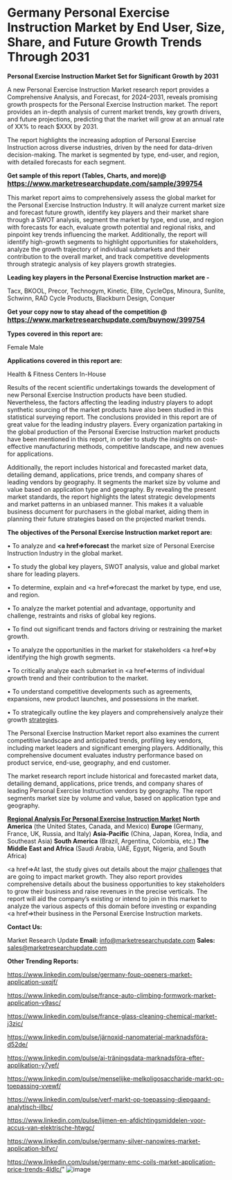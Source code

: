 # Germany Personal Exercise Instruction Market by End User, Size, Share, and Future Growth Trends Through 2031

<strong>Personal Exercise Instruction Market Set for Significant Growth by 2031</strong>

A new Personal Exercise Instruction Market research report provides a Comprehensive Analysis, and Forecast, for 2024–2031, reveals promising growth prospects for the Personal Exercise Instruction market. The report provides an in-depth analysis of current market trends, key growth drivers, and future projections, predicting that the market will grow at an annual rate of XX% to reach $XXX by 2031.

The report highlights the increasing adoption of Personal Exercise Instruction across diverse industries, driven by the need for data-driven decision-making. The market is segmented by type, end-user, and region, with detailed forecasts for each segment.

<strong>Get sample of this report (Tables, Charts, and more)@ <a href=https://www.marketresearchupdate.com/sample/399754><font size=3 color=#0000ff>https://www.marketresearchupdate.com/sample/399754</font></a></strong>

This market report aims to comprehensively assess the global market for the Personal Exercise Instruction Industry. It will analyze current market size and forecast future growth, identify key players and their market share through a SWOT analysis, segment the market by type, end use, and region with forecasts for each, evaluate growth potential and regional risks, and pinpoint key trends influencing the market. Additionally, the report will identify high-growth segments to highlight opportunities for stakeholders, analyze the growth trajectory of individual submarkets and their contribution to the overall market, and track competitive developments through strategic analysis of key players growth strategies.

<strong>Leading key players in the Personal Exercise Instruction market are -</strong>

Tacx, BKOOL, Precor, Technogym, Kinetic, Elite, CycleOps, Minoura, Sunlite, Schwinn, RAD Cycle Products, Blackburn Design, Conquer

<strong>Get your copy now to stay ahead of the competition @ <a href=https://www.marketresearchupdate.com/buynow/399754><font size=3 color=#0000ff>https://www.marketresearchupdate.com/buynow/399754</font></a></strong>

<strong>Types covered in this report are:</strong>

Female
Male

<strong>Applications covered in this report are:</strong>

Health & Fitness Centers
In-House

Results of the recent scientific undertakings towards the development of new Personal Exercise Instruction products have been studied. Nevertheless, the factors affecting the leading industry players to adopt synthetic sourcing of the market products have also been studied in this statistical surveying report. The conclusions provided in this report are of great value for the leading industry players. Every organization partaking in the global production of the Personal Exercise Instruction market products have been mentioned in this report, in order to study the insights on cost-effective manufacturing methods, competitive landscape, and new avenues for applications.

Additionally, the report includes historical and forecasted market data, detailing demand, applications, price trends, and company shares of leading vendors by geography. It segments the market size by volume and value based on application type and geography. By revealing the present market standards, the report highlights the latest strategic developments and market patterns in an unbiased manner. This makes it a valuable business document for purchasers in the global market, aiding them in planning their future strategies based on the projected market trends.

<strong>The objectives of the Personal Exercise Instruction market report are:</strong>

• To analyze and <strong><a href=><strong>forecast</strong></a></strong> the market size of Personal Exercise Instruction Industry in the global market.

• To study the global key players, SWOT analysis, value and global market share for leading players.

• To determine, explain and <a href=>forecast</a> the market by type, end use, and region.

• To analyze the market potential and advantage, opportunity and challenge, restraints and risks of global key regions.

• To find out significant trends and factors driving or restraining the market growth.

• To analyze the opportunities in the market for stakeholders <a href=>by</a> identifying the high growth segments.

• To critically analyze each submarket in <a href=>terms</a> of individual growth trend and their contribution to the market.

• To understand competitive developments such as agreements, expansions, new product launches, and possessions in the market.

• To strategically outline the key players and comprehensively analyze their growth <a href=ASDF881288>strategies</a>.

The Personal Exercise Instruction Market report also examines the current competitive landscape and anticipated trends, profiling key vendors, including market leaders and significant emerging players. Additionally, this comprehensive document evaluates industry performance based on product service, end-use, geography, and end customer.

The market research report include historical and forecasted market data, detailing demand, applications, price trends, and company shares of leading Personal Exercise Instruction vendors by geography. The report segments market size by volume and value, based on application type and geography.

<strong><u><b>Regional Analysis For Personal Exercise Instruction Market</b></u></strong>
<strong><b>North America</b></strong> (the United States, Canada, and Mexico)
<strong><b>Europe </b></strong>(Germany, France, UK, Russia, and Italy)
<strong><b>Asia-Pacific</b></strong> (China, Japan, Korea, India, and Southeast Asia)
<strong><b>South America</b></strong> (Brazil, Argentina, Colombia, etc.)
<strong><b>The Middle East and Africa</b></strong> (Saudi Arabia, UAE, Egypt, Nigeria, and South Africa)

<a href=>At last,</a> the study gives out details about the major <a href=ASDF991299>challenges</a> that are going to impact market growth. They also report provides comprehensive details about the business opportunities to key stakeholders to grow their business and raise revenues in the precise verticals. The report will aid the company’s existing or intend to join in this market to analyze the various aspects of this domain before investing or expanding <a href=>their</a> business in the Personal Exercise Instruction markets.

<strong>Contact Us:</strong>

Market Research Update
<strong>Email:</strong> info@marketresearchupdate.com
<strong>Sales:</strong> sales@marketresearchupdate.com

<strong>Other Trending Reports:</strong>

<a href=https://www.linkedin.com/pulse/germany-foup-openers-market-application-uxqjf/>https://www.linkedin.com/pulse/germany-foup-openers-market-application-uxqjf/</a>

<a href=https://www.linkedin.com/pulse/france-auto-climbing-formwork-market-application-v9asc/>https://www.linkedin.com/pulse/france-auto-climbing-formwork-market-application-v9asc/</a>

<a href=https://www.linkedin.com/pulse/france-glass-cleaning-chemical-market-j3zic/>https://www.linkedin.com/pulse/france-glass-cleaning-chemical-market-j3zic/</a>

<a href=https://www.linkedin.com/pulse/järnoxid-nanomaterial-marknadsföra-d52de/>https://www.linkedin.com/pulse/järnoxid-nanomaterial-marknadsföra-d52de/</a>

<a href=https://www.linkedin.com/pulse/ai-träningsdata-marknadsföra-efter-applikation-y7yef/>https://www.linkedin.com/pulse/ai-träningsdata-marknadsföra-efter-applikation-y7yef/</a>

<a href=https://www.linkedin.com/pulse/menselijke-melkoligosaccharide-markt-op-toepassing-vvewf/>https://www.linkedin.com/pulse/menselijke-melkoligosaccharide-markt-op-toepassing-vvewf/</a>

<a href=https://www.linkedin.com/pulse/verf-markt-op-toepassing-diepgaand-analytisch-illbc/>https://www.linkedin.com/pulse/verf-markt-op-toepassing-diepgaand-analytisch-illbc/</a>

<a href=https://www.linkedin.com/pulse/lijmen-en-afdichtingsmiddelen-voor-accus-van-elektrische-htwgc/>https://www.linkedin.com/pulse/lijmen-en-afdichtingsmiddelen-voor-accus-van-elektrische-htwgc/</a>

<a href=https://www.linkedin.com/pulse/germany-silver-nanowires-market-application-bifvc/>https://www.linkedin.com/pulse/germany-silver-nanowires-market-application-bifvc/</a>

<a href=https://www.linkedin.com/pulse/germany-emc-coils-market-application-price-trends-4ldlc/>https://www.linkedin.com/pulse/germany-emc-coils-market-application-price-trends-4ldlc/</a>"
![image](https://github.com/user-attachments/assets/e587e782-90ef-4032-b3cf-e337b8ae2f10)
